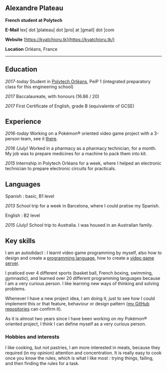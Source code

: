 ## Alexandre Plateau
**French student at Polytech**

**E-Mail** lex[ dot ]plateau[ dot ]pro[ at ]gmail[ dot ]com

**Website** [https://kyatchioru.tk](https://kyatchioru.tk/)

**Location** Orléans, France

----

## Education

*2017-today* Student in [Polytech Orléans](https://www.univ-orleans.fr/polytech/), PeiP 1 (integrated preparatory class for this engineering school)

*2017* Baccalaureate, with honours (16.86 / 20)

*2017* First Certificate of English, grade B (equivalente of GCSE)

<!-- probably it will disappear later on => *2014* Brevet, with honours -->

## Experience

*2016-today* Working on a Pokémon® oriented video game project with a 3-person team, see it [there](https://loodoor.github.io/UnamedRebirth/).

*2016 (July)* Worked in a pharmacy as a pharmacy technician, for a month. My job was to prepare medicines for a machine to pack them into kit.

*2015* Internship in Polytech Orléans for a week, where I helped an electronic technician to prepare electronic circuits for practicals.

<!-- need more details, otherwise it isn't useful to add it => *2014* Job shadow at the University of Biology of Orléans. -->

## Languages

Spanish : basic, B1 level

*2013* School trip for a week in Barcelona, where I could pratise my Spanish.

English : B2 level

*2015 (July)* School trip to Australia. I was housed in an Australian family. 

## Key skills

I am an autodidact : I learnt video game programming by myself, also how to design and create a [programming language](https://github.com/Loodoor/Hitoban), how to create a [video game server](https://github.com/Loodoor/UnamedServer).

I praticed over 4 different sports (basket ball, French boxing, swimming, gymnastic), and learned over 20 different programming languages because I am a very curious person. I like learning new ways of thinking and solving problems.

Whenever I have a new project idea, I am doing it, just to see how I could implement this or that feature, behaviour or design pattern ([my GitHub repositories](https://github.com/Loodoor/repositories) can confirm it).

As it is almost two years since I have been working on my Pokémon® oriented project, I think I can define myself as a very curious person.

### Hobbies and interests

I like cooking, but not pastries, I am more interested in meats, because they required (in my opinion) attention and concentration. It is really easy to cook once you know the rules, which is what I like most : trying things, failing, and then finding the rules for a task.

